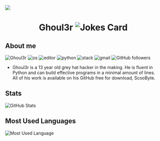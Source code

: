 <img src="https://readme-typing-svg.herokuapp.com?vCenter=true&lines=Ghoul3r;Grey+Hat+Hacker;Python+Hacking+Scripter;">
<h1 align="center">Ghoul3r
  
<img src="https://readme-jokes.vercel.app/api" alt="Jokes Card" />
<h2>About me</h2>
<p align="left"> 
  <img src="https://komarev.com/ghpvc/?username=Ghoul3r&label=Profile Visitors&color=001eff&style=flat" alt="Ghoul3r" /> 
  <img src="https://img.shields.io/badge/OS-macOS-lightgrey/?logo=apple" alt="os">
  <img src="https://img.shields.io/badge/Editor-VS%20Code-blue/?logo=visualstudiocode&logoColor=blue&color=blue" alt="editor">
  <img src="https://img.shields.io/badge/Knows-Python-blue/?logo=python&logoColor=warning&color=blue" alt="python">
  <img src="https://img.shields.io/badge/Uses-stackoverflow-blue/?logo=stackoverflow&logoColor=warning&color=ef8236" alt="stack">
  <img alt="gmail" src="https://img.shields.io/badge/Uses-Gmail-blue/?logo=gmail&logoColor=warning&color=red">
  <img alt="GitHub followers" src="https://img.shields.io/github/followers/GHOUL3R?color=g&label=User%20Followers&logo=github">
       </p>

- Ghoul3r is a 13 year old grey hat hacker in the making. He is fluent in Python and can build effective programs in a minimal amount of lines. All of his work is available on his GitHub free for download, ScooByte.


<h2 align="left">Stats</h2>

![GitHub Stats](https://github-readme-stats.vercel.app/api?username=GHOUL3R&count_private=true&show_icons=true&theme=radical)


<h2 align="left">Most Used Languages</h2>

![Most Used Language](https://github-readme-stats.vercel.app/api/top-langs/?username=GHOUL3R&show_icons=true&theme=radical)

  </html>
</html>
